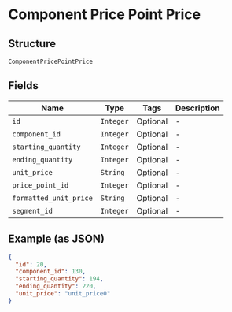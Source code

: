 
# Component Price Point Price

## Structure

`ComponentPricePointPrice`

## Fields

| Name | Type | Tags | Description |
|  --- | --- | --- | --- |
| `id` | `Integer` | Optional | - |
| `component_id` | `Integer` | Optional | - |
| `starting_quantity` | `Integer` | Optional | - |
| `ending_quantity` | `Integer` | Optional | - |
| `unit_price` | `String` | Optional | - |
| `price_point_id` | `Integer` | Optional | - |
| `formatted_unit_price` | `String` | Optional | - |
| `segment_id` | `Integer` | Optional | - |

## Example (as JSON)

```json
{
  "id": 20,
  "component_id": 130,
  "starting_quantity": 194,
  "ending_quantity": 220,
  "unit_price": "unit_price0"
}
```

